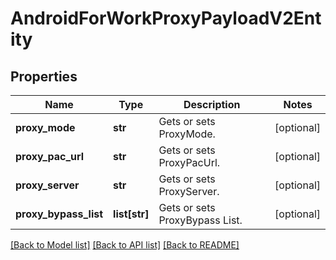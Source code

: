 # AndroidForWorkProxyPayloadV2Entity

## Properties
Name | Type | Description | Notes
------------ | ------------- | ------------- | -------------
**proxy_mode** | **str** | Gets or sets ProxyMode. | [optional] 
**proxy_pac_url** | **str** | Gets or sets ProxyPacUrl. | [optional] 
**proxy_server** | **str** | Gets or sets ProxyServer. | [optional] 
**proxy_bypass_list** | **list[str]** | Gets or sets ProxyBypass List. | [optional] 

[[Back to Model list]](../README.md#documentation-for-models) [[Back to API list]](../README.md#documentation-for-api-endpoints) [[Back to README]](../README.md)


